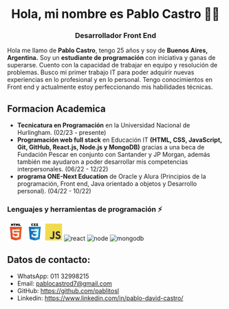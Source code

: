 
<h1 align="center">Hola, mi nombre es Pablo Castro 🧑‍💻</h1>
<h3 align="center">Desarrollador Front End</h3>

Hola me llamo de **Pablo Castro**, tengo 25 años y soy de **Buenos Aires, Argentina.**
Soy un **estudiante de programación** con iniciativa y ganas de superarse. Cuento con la capacidad de trabajar en equipo y resolución de problemas. Busco mi primer trabajo IT para poder adquirir nuevas experiencias en lo profesional y en lo personal. Tengo conocimientos en Front end y actualmente estoy perfeccionando mis habilidades técnicas.

## Formacion Academica
- **Tecnicatura en Programación** en la Universidad Nacional de Hurlingham. (02/23 - presente)
- **Programación web full stack** en Educación IT **(HTML, CSS, JavaScript, Git, GitHub, React.js, Node.js y MongoDB)** gracias a una beca de Fundación Pescar en conjunto con Santander y JP Morgan, además también me ayudaron a poder desarrollar mis competencias interpersonales. (06/22 - 12/22)
- **programa ONE-Next Education** de Oracle y Alura (Principios de la programación, Front end, Java orientado a objetos y Desarrollo personal). (04/22 - 10/22)


### Lenguajes y herramientas de programación ⚡
<img src="https://raw.githubusercontent.com/devicons/devicon/master/icons/html5/html5-original-wordmark.svg" alt="html5" width="40" height="40"/>   <img src="https://raw.githubusercontent.com/devicons/devicon/master/icons/css3/css3-original-wordmark.svg" alt="css3" width="40" height="40"/>   <img src="https://raw.githubusercontent.com/devicons/devicon/master/icons/javascript/javascript-original.svg" alt="javascript" width="40" height="40"/>   <img src="https://www.pngitem.com/pimgs/m/24-241404_react-native-logo-svg-hd-png-download.png" alt="react" width="40" height="40"/>   <img src="https://upload.wikimedia.org/wikipedia/commons/thumb/d/d9/Node.js_logo.svg/590px-Node.js_logo.svg.png" alt="node" width="60" height="40"/>   <img src="https://user-images.githubusercontent.com/95973724/209746131-43930897-635b-4f5f-983f-7865082e93de.png" alt="mongodb" width="100" height="40"/>
  
## Datos de contacto:

- WhatsApp: 011 32998215
- Email: pablocastrod7@gmail.com
- GitHub: https://github.com/pablitosl
- Linkedin: https://www.linkedin.com/in/pablo-david-castro/
